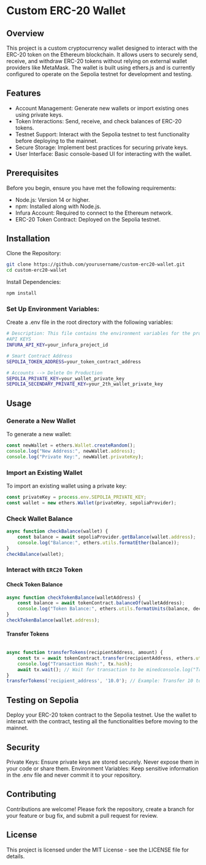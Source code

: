 # Custom ERC-20 Wallet
## Overview
This project is a custom cryptocurrency wallet designed to interact with the ERC-20 token on the Ethereum blockchain. It allows users to securely send, receive, and withdraw ERC-20 tokens without relying on external wallet providers like MetaMask. The wallet is built using ethers.js and is currently configured to operate on the Sepolia testnet for development and testing.

## Features
- Account Management: Generate new wallets or import existing ones using private keys.
- Token Interactions: Send, receive, and check balances of ERC-20 tokens.
- Testnet Support: Interact with the Sepolia testnet to test functionality before deploying to the mainnet.
- Secure Storage: Implement best practices for securing private keys.
- User Interface: Basic console-based UI for interacting with the wallet.

## Prerequisites
Before you begin, ensure you have met the following requirements:

- Node.js: Version 14 or higher.
- npm: Installed along with Node.js.
- Infura Account: Required to connect to the Ethereum network.
- ERC-20 Token Contract: Deployed on the Sepolia testnet.

## Installation
Clone the Repository:

```bash
git clone https://github.com/yourusername/custom-erc20-wallet.git
cd custom-erc20-wallet
```

Install Dependencies:
```bash
npm install
```
### Set Up Environment Variables:
Create a .env file in the root directory with the following variables:

```bash
# Description: This file contains the environment variables for the project
#API KEYS
INFURA_API_KEY=your_infura_project_id

# Smart Contract Address
SEPOLIA_TOKEN_ADDRESS=your_token_contract_address

# Accounts --> Delete On Production
SEPOLIA_PRIVATE_KEY=your_wallet_private_key
SEPOLIA_SECENDARY_PRIVATE_KEY=your_2th_wallet_private_key
```

## Usage

### Generate a New Wallet
To generate a new wallet:

```javascript
const newWallet = ethers.Wallet.createRandom();
console.log("New Address:", newWallet.address);
console.log("Private Key:", newWallet.privateKey);
```
### Import an Existing Wallet
To import an existing wallet using a private key:

```javascript
const privateKey = process.env.SEPOLIA_PRIVATE_KEY;
const wallet = new ethers.Wallet(privateKey, sepoliaProvider);
```

### Check Wallet Balance
```javascript
async function checkBalance(wallet) {
    const balance = await sepoliaProvider.getBalance(wallet.address);
    console.log("Balance:", ethers.utils.formatEther(balance));
}
checkBalance(wallet);
```

### Interact with `ERC20` Token
#### Check Token Balance
```javascript
async function checkTokenBalance(walletAddress) {
    const balance = await tokenContract.balanceOf(walletAddress);
    console.log("Token Balance:", ethers.utils.formatUnits(balance, decimals));
}
checkTokenBalance(wallet.address);
```

#### Transfer Tokens
```javascript

async function transferTokens(recipientAddress, amount) {
    const tx = await tokenContract.transfer(recipientAddress, ethers.utils.parseUnits(amount, decimals));
    console.log("Transaction Hash:", tx.hash);
    await tx.wait(); // Wait for transaction to be minedconsole.log("Transfer Complete");
}
transferTokens('recipient_address', '10.0'); // Example: Transfer 10 tokens
```
## Testing on Sepolia
Deploy your ERC-20 token contract to the Sepolia testnet.
Use the wallet to interact with the contract, testing all the functionalities before moving to the mainnet.

## Security
Private Keys: Ensure private keys are stored securely. Never expose them in your code or share them.
Environment Variables: Keep sensitive information in the .env file and never commit it to your repository.

## Contributing
Contributions are welcome! Please fork the repository, create a branch for your feature or bug fix, and submit a pull request for review.

## License
This project is licensed under the MIT License - see the LICENSE file for details.
